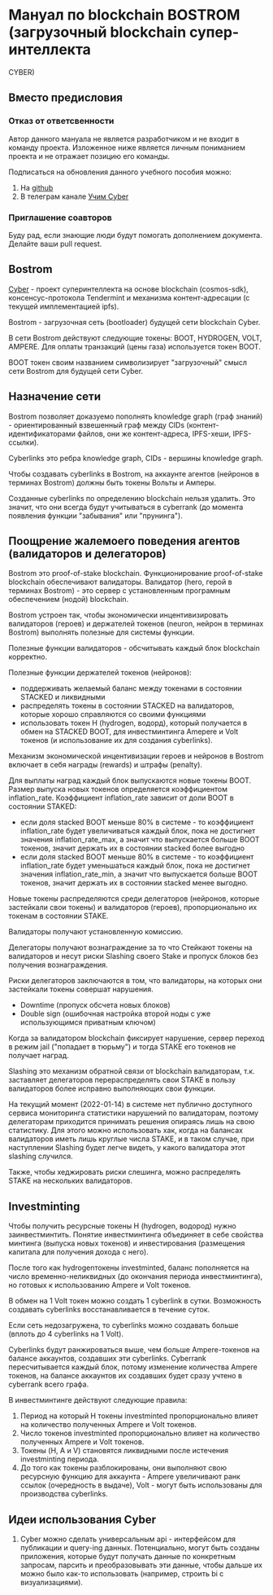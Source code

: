 # Мануал по blockchain BOSTROM (загрузочный blockchain супер-интеллекта
  CYBER)

## Вместо предисловия

### Отказ от ответсвенности

Автор данного мануала не является разработчиком и не входит в команду проекта. Изложенное ниже является личным пониманием проекта и не отражает позицию его команды. 

Подписаться на обновления данного учебного пособия можно:

1. На [github](https://github.com/learn-cyber-superintelligence/bostrom-ru)
2. В телеграм канале [Учим Cyber](https://t.me/CyberForever)

### Приглашение соавторов

Буду рад, если знающие люди будут помогать дополнением документа. Делайте ваши pull request. 

## Bostrom

[Cyber](https://cyb.ai) - проект суперинтеллекта на основе blockchain (cosmos-sdk), консенсус-протокола Tendermint и механизма контент-адресации (с текущей имплементацией ipfs).

Bostrom - загрузочная сеть (bootloader) будущей сети blockchain Cyber.

В сети Bostrom действуют следующие токены: BOOT, HYDROGEN, VOLT, AMPERE. Для оплаты транзакций (цены газа) используется токен BOOT.

BOOT токен своим названием символизирует "загрузочный" смысл сети Bostrom для будущей сети Cyber.

## Назначение сети

Bostrom позволяет доказуемо пополнять knowledge graph (граф знаний) - ориентированный взвешенный граф между CIDs (контент-идентификаторами файлов, они же контент-адреса, IPFS-хеши, IPFS-ссылки).

Cyberlinks это ребра knowledge graph, CIDs - вершины knowledge graph.

Чтобы создавать cyberlinks в Bostrom, на аккаунте агентов (нейронов в терминах Bostrom) должны быть токены Вольты и Амперы.

Созданные cyberlinks по определению blockchain нельзя удалить. Это значит, что они всегда будут учитываться в cyberrank (до момента появления функции "забывания" или "прунинга").

## Поощрение жалемоего поведения агентов (валидаторов и делегаторов)

Bostrom это proof-of-stake blockchain. Функционирование proof-of-stake blockchain обеспечивают валидаторы. Валидатор (hero, герой в терминах Bostrom) - это сервер с установленным програмным обеспечением (нодой) blockchain.

Bostrom устроен так, чтобы экономически инцентивизировать валидаторов (героев) и держателей токенов (neuron, нейрон в терминах Bostrom) выполнять полезные для системы функции.

Полезные функции валидаторов - обсчитывать каждый блок blockchain корректно.

Полезные функции держателей токенов (нейронов):

- поддерживать желаемый баланс между токенами в состоянии STACKED и ликвидными
- распределять токены в состоянии STACKED на валидаторов, которые хорошо справляются со своими функциями
- использовать токен H (hydrogen, водорд), который получается в обмен на STACKED BOOT, для инвестминтинга Amepere и Volt токенов (и использование их для создания сyberlinks).

Механизм экономической инцентивизации героев и нейронов в Bostrom включает в себя награды (rewards) и штрафы (penalty).

Для выплаты наград каждый блок выпускаются новые токены BOOT. Размер выпуска новых токенов определяется коэффициентом inflation_rate. Коэффициент inflation_rate зависит от доли BOOT в состоянии STAKED:

- если доля stacked BOOT меньше 80% в системе - то коэффициент inflation_rate будет увеличиваться каждый блок, пока не достигнет значения inflation_rate_max, а значит что выпускается больше BOOT токенов, значит держать их в состоянии stacked более выгодно
- если доля stacked BOOT меньше 80% в системе - то коэффициент inflation_rate будет уменьшаться каждый блок, пока не достигнет значения inflation_rate_min, а значит что выпускается больше BOOT токенов, значит держать их в состоянии stacked менее выгодно.

Новые токены распределяются среди делегаторов (нейронов, которые застейкали свои токены) и валидаторов (героев), пропорционально их токенам в состоянии STAKE.

Валидаторы получают установленную комиссию.

Делегаторы получают вознаграждение за то что Стейкают токены на валидаторов и несут риски Slashing своего Stake и пропуск блоков без получения вознаграждения.

Риски делегаторов заключаются в том, что валидаторы, на которых они застейкали токены совершат нарушения.

- Downtime (пропуск обсчета новых блоков)
- Double sign (ошибочная настройка второй ноды с уже использующимся приватным ключом)

Когда за валидатором blockchain фиксирует нарушение, сервер переход в режим jail ("попадает в тюрьму") и тогда STAKE его токенов не получает наград.

Slashing это механизм обратной связи от blockchain валидаторам, т.к. заставляет делегаторов перераспределять свои STAKE в пользу валидаторов более исправно выполняющих свои функции.

На текущий момент (2022-01-14) в системе нет публично доступного сервиса мониторинга статистики нарушений по валидаторам, поэтому делегаторам приходится принимать решения опираясь лишь на свою статистику. Для этого можно использовать хак, когда на балансах валидаторов иметь лишь круглые числа STAKE, и в таком случае, при наступлении Slashing будет легче видеть, у какого валидатора этот slashing случился.

Также, чтобы хеджировать риски слешинга, можно распределять STAKE на нескольких валидаторов.

## Investminting

Чтобы получить ресурсные токены H (hydrogen, водород) нужно заинвестминтить. Понятие инвестминтинга объединяет в себе свойства минтинга (выпуска новых токенов) и инвестирования (размещения капитала для получения дохода с него).

После того как hydrogenтокены investminted, баланс пополняется на число временно-неликвидных (до окончания периода инвестминтинга), но готовых к использованию Ampere и Volt токенов.

В обмен на 1 Volt токен можно создать 1 cyberlink в сутки. Возможность создавать cyberlinks восстанавливается в течение суток.

Если сеть недозагружена, то cyberlinks можно создавать больше (вплоть до 4 cyberlinks на 1 Volt).

Cyberlinks будут ранжироваться выше, чем больше Ampere-токенов на балансе аккаунтов, создавших эти cyberlinks. Cyberrank пересчитывается каждый блок, потому изменение количества Ampere токенов, на балансе аккаунтов их создавших будет сразу учтено в cyberrank всего графа. 

В инвестминтинге действуют следующие правила:

1. Период на который H токены investminted пропорционально влияет на количество полученных Ampere и Volt токенов.
2. Число токенов investminted пропорционально влияет на количество полученных Ampere и Volt токенов.
3. Токены (H, A и V) становятся ликвидными после истечения investminting периода.
4. До того как токены разблокированы, они выполняют свою ресурсную функцию для аккаунта - Ampere увеличивают ранк ссылок (очередность в выдаче), Volt - могут быть использованы для производства cyberlinks.

## Идеи использования Cyber

1. Сyber можно сделать универсальным api - интерфейсом для публикации и query-ing данных. Потенциально, могут быть созданы приложения, которые будут получать данные по конкретным запросам, парсить и преобразовывать эти данные, чтобы дальше их можно было как-то использовать (например, строить bi с визуализациями). 
